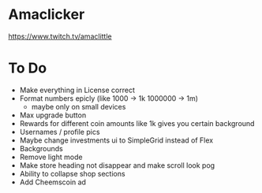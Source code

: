 # Amaclicker

https://www.twitch.tv/amaclittle

# To Do

- Make everything in License correct
- Format numbers epicly (like 1000 -> 1k 1000000 -> 1m)
  - maybe only on small devices
- Max upgrade button
- Rewards for different coin amounts like 1k gives you certain background
- Usernames / profile pics
- Maybe change investments ui to SimpleGrid instead of Flex
- Backgrounds
- Remove light mode
- Make store heading not disappear and make scroll look pog
- Ability to collapse shop sections
- Add Cheemscoin ad

